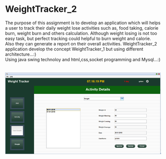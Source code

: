 # WeightTracker_2
The purpose of this assignment is to develop an application which will helps a user to track their daily weight lose activities such as, food taking, calorie burn, weight burn and others calculation. Although weight losing is not too easy task, but perfect tracking could helpful to burn weight and calorie. Also they can generate a report on their overall activities.
WeightTracker_2 application develop the concept WeightTracker_1 but using different architecture...:)
</br>
Using java swing technoloy and html,css,socket programming and Mysql...:)
</br>
</br>
</br>
<img src="weight_tracker/img/tracker.PNG">
